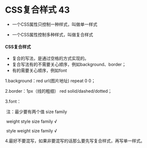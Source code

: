 # CSS复合样式 43

* 一个CSS属性只控制一种样式，叫做单一样式

* 一个CSS属性控制多种样式，叫做复合样式

#### CSS复合样式

- 复合的写法，是通过空格的方式实现的。
- 复合写法有的不需要关心顺序，例如background、border；
- 有的需要关心顺序，例如font

1.background：red url(图片地址) repeat 0 0；

2.border：1px（线的粗细） red  solid/dashed/dotted；

3.font：

​	注：最少要有两个值 size family

​	weight style size family  √

​	style weight size family  √

4.最好不要混写，如果非要混写的话那么要先写复合样式，再写单一样式。

​			


